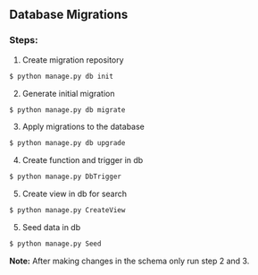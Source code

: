 ## Database Migrations

### Steps:

1. Create migration repository 	
```bash
$ python manage.py db init
```
2. Generate initial migration	
```bash
$ python manage.py db migrate
```
3. Apply migrations to the database
```bash
$ python manage.py db upgrade
```
4. Create function and trigger in db
```bash
$ python manage.py DbTrigger 
```
5. Create view in db for search
```bash
$ python manage.py CreateView
```
5. Seed data in db
```bash
$ python manage.py Seed
```
**Note:** After making changes in the schema only run step 2 and 3.
